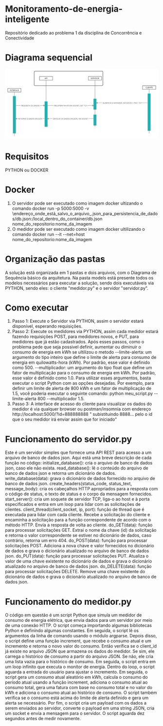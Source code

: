 # Monitoramento-de-energia-inteligente
Repositório dedicado ao problema 1 da disciplina de Concorrência e Conectividade

# Diagrama sequencial
![Diagrama sequencial](https://github.com/Yamazaki-Khaio/Monitoramento-de-energia-inteligente/blob/main/Diagrama%20sequencial.png)

# Requisitos 
PYTHON ou DOCKER

# Docker
1. O servidor pode ser executado como imagem docker ultizando o comando docker run -p 5000:5000 -v \endereço_onde_está_salvo_o_arquivo_.json_para_persistencia_de_dados/db.json:/local_dentro_do_container/db.json nome_do_repositorio:nome_da_imagem
2. O medidor pode ser executado como imagem docker ultilizando o comando docker run --it --net=host nome_do_repositorio:nome_da_imagem

# Organização das pastas
A solução está organizada em 1 pastas e dois arquivos, com o Diagrama de Sequência básico da arquitetura.
Na pasta models está presente todos os modelos necessários para executar a solução, sendo dois executáveis via PYTHON, sendo eles: o cliente "medidor.py" e o servidor "servidor.py".

# Como executar 
1. Passo 1: Execute o Servidor via PYTHON, assim o servidor estará disponível, esperando requisições.
2. Passo 2: Execute os medidores via PYTHON, assim cada medidor estará fazendo requisições POST, para medidores novos, e PUT, para medidores que já estão cadastrados.
Após esses passos, como o problema pede que seja possivel definir, aumentar ou diminuir o consumo de energia em kWh se ultilizou o metodo --limite-alerta: um argumento do tipo inteiro que define o limite de alerta para consumo de energia em quilowatts-hora (kWh). Por padrão, esse valor é definido como 500.
--multiplicador: um argumento do tipo float que define um fator de multiplicação para o consumo de energia em kWh. Por padrão, esse valor é definido como 1.0.
Para utilizar esses argumentos, basta executar o script Python com as opções desejadas. Por exemplo, para definir um limite de alerta de 800 kWh e um fator de multiplicação de 1.5, você poderia executar o seguinte comando: python meu_script.py --limite-alerta 800 --multiplicador 1.5.
3. Passo 3: A interface de acesso do cliente para visualizar os dados do medidor é via qualquer browser ou postman/insomnia com endereço http://localhost:5000/?id=888888888 " subistituindo 8888... pelo o id que o seu medidor irá enviar assim que for iniciado"

# Funcionamento do servidor.py
Este é um servidor simples que fornece uma API REST para acesso a um arquivo de banco de dados json. Aqui está uma breve descrição de cada função no código:
initialize_database(): cria o arquivo de banco de dados json, caso ele não exista.
read_database(): lê o conteúdo do arquivo de banco de dados json e retorna um dicionário de dados.
write_database(data): grava o dicionário de dados fornecido no arquivo de banco de dados json.
create_headers(status_code, status_text, message_body): cria os cabeçalhos HTTP apropriados para a resposta com o código de status, o texto de status e o corpo da mensagem fornecidos.
start_server(): cria um soquete de servidor TCP, liga-o ao host e à porta especificados e entra em um loop para lidar com as solicitações de clientes.
client_thread(client_socket, ip, port): função de thread que é executada para lidar com cada cliente. Recebe a solicitação do cliente e encaminha a solicitação para a função correspondente de acordo com o método HTTP. Envia a resposta de volta ao cliente.
do_GET(data): função para processar solicitações GET. Extrai o nome da chave (id) da solicitação e retorna o valor correspondente se estiver no dicionário de dados, caso contrário, retorna um erro 404.
do_POST(data): função para processar solicitações POST. Adiciona a nova chave e valor fornecidos no dicionário de dados e grava o dicionário atualizado no arquivo de banco de dados json.
do_PUT(data): função para processar solicitações PUT. Atualiza o valor de uma chave existente no dicionário de dados e grava o dicionário atualizado no arquivo de banco de dados json.
do_DELETE(data): função para processar solicitações DELETE. Remove uma chave existente do dicionário de dados e grava o dicionário atualizado no arquivo de banco de dados json.

# Funcionamento do medidor.py
O código em questão é um script Python que simula um medidor de consumo de energia elétrica, que envia dados para um servidor por meio de uma conexão HTTP.
O script começa importando algumas bibliotecas Python e definindo algumas constantes. Em seguida, o script lê os argumentos da linha de comando usando o módulo argparse. Depois disso, o script define uma função increment, que recebe o consumo atual e um incremento e retorna o novo valor do consumo.
Então verifica se o client_id já existe no arquivo JSON que armazena os dados do medidor. Se sim, ele carrega o histórico de consumo a partir do arquivo JSON. Se não, ele cria uma lista vazia para o histórico de consumo. Em seguida, o script entra em um loop infinito que executa o monitor de energia.
Dentro do loop, o script aguarda a entrada do usuário para ajustar o incremento. Em seguida, o script gera um consumo atual aleatório em kWh, calcula o consumo do período atual usando a função increment, adiciona o consumo atual ao consumo total, gera uma fatura com base no consumo total e no valor do kWh e adiciona o consumo atual ao histórico de consumo. O script também verifica se o consumo está acima do limite de alerta definido e gera um alerta se necessário.
Por fim, o script cria um payload com os dados a serem enviados ao servidor, converte o payload em uma string JSON, cria um socket e envia a mensagem para o servidor. O script aguarda dez segundos antes de medir novamente.
